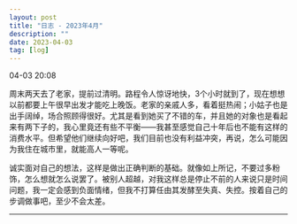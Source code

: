 ```yaml
---
layout: post
title: "日志 - 2023年4月"
description: ""
date: 2023-04-03
tag: [log]
---
```

04-03 20:08

周末两天去了老家，提前过清明。路程令人惊讶地快，3个小时就到了，现在想想以前都要上午很早出发才能吃上晚饭。老家的亲戚人多，看着挺热闹；小姑子也是出手阔绰，场合照顾得很好。尤其是看到她买了不错的车，并且她的对象也是看起来有两下子的，我心里竟还有些不平衡——我甚至感觉自己十年后也不能有这样的消费水平。但希望他们继续向好吧，我们目前也没有利益冲突，再说，怎么可能因为我住在城市里，就能高人一等呢。

诚实面对自己的想法，这样是做出正确判断的基础。就像如上所记，不要过多粉饰，怎么想就怎么说罢了。被别人超越，对我这样总是停止不前的人来说只是时间问题，我一定会感到负面情绪，但我不打算任由其发酵至失真、失控。按着自己的步调做事吧，至少不会太差。

---